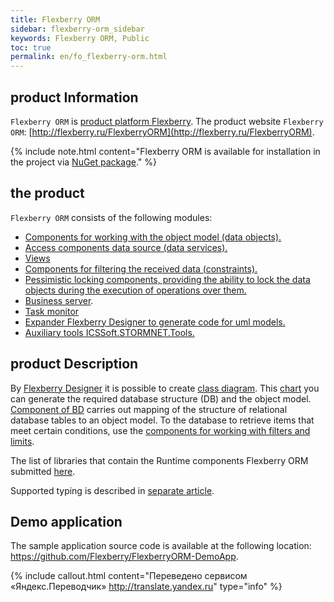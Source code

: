 ```yaml
--- 
title: Flexberry ORM 
sidebar: flexberry-orm_sidebar 
keywords: Flexberry ORM, Public 
toc: true 
permalink: en/fo_flexberry-orm.html 
--- 
```

## product Information 

`Flexberry ORM` is [product platform Flexberry](fp_platform-structure.html). The product website `Flexberry ORM`: [http://flexberry.ru/FlexberryORM](http://flexberry.ru/FlexberryORM). 

{% include note.html content="Flexberry ORM is available for installation in the project via [NuGet package](https://www.nuget.org/packages/NewPlatform.Flexberry.ORM)." %} 

## the product 

`Flexberry ORM` consists of the following modules: 

* [Components for working with the object model (data objects).](fo_data-object.html) 
* [Access components data source (data services).](fo_data-service.html) 
* [Views](fd_view-definition.html) 
* [Components for filtering the received data (constraints).](fo_limitation.html) 
* [Pessimistic locking components, providing the ability to lock the data objects during the execution of operations over them.](fo_lock-service.html) 
* [Business server](fo_business-logic.html). 
* [Task monitor](fo_business-task-monitor.html) 
* [Expander Flexberry Designer to generate code for uml models.](fo_orm-case-plugin.html) 
* [Auxiliary tools ICSSoft.STORMNET.Tools.](fo_ics-soft-stormnet-tools.html) 

## product Description 

By [Flexberry Designer](fd_flexberry.html) it is possible to create [class diagram](fd_class-diagram.html). This [chart](fd_class-diagram.html) you can generate the required database structure (DB) and the object model. [Component of BD](fo_data-service.html) carries out mapping of the structure of relational database tables to an object model. To the database to retrieve items that meet certain conditions, use the [components for working with filters and limits](fo_limitation.html). 

The list of libraries that contain the Runtime components Flexberry ORM submitted [here](fo_flexberry-orm-libraries.html). 

Supported typing is described in [separate article](fo_flexberry-orm-types.html). 

## Demo application 
The sample application source code is available at the following location: <https://github.com/Flexberry/FlexberryORM-DemoApp>. 



{% include callout.html content="Переведено сервисом «Яндекс.Переводчик» <http://translate.yandex.ru>" type="info" %}